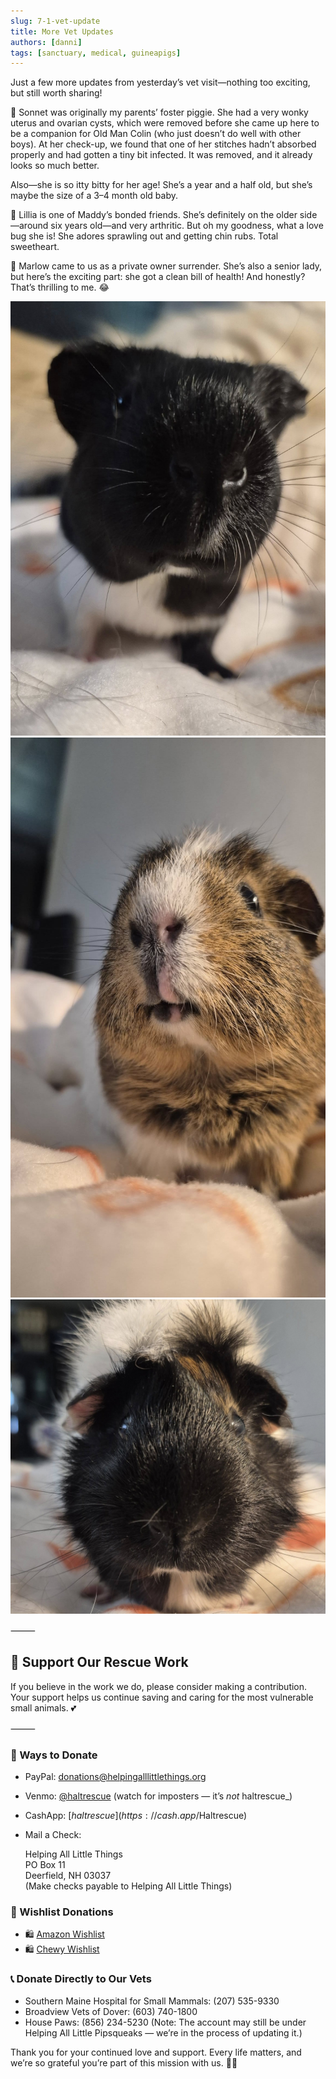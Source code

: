 ```yaml
---
slug: 7-1-vet-update
title: More Vet Updates
authors: [danni]
tags: [sanctuary, medical, guineapigs]
---
```


Just a few more updates from yesterday’s vet visit—nothing too exciting, but still worth sharing!

<!-- truncate -->


🐹 Sonnet was originally my parents’ foster piggie. She had a very wonky uterus and ovarian cysts, which were removed before she came up here to be a companion for Old Man Colin (who just doesn’t do well with other boys).
At her check-up, we found that one of her stitches hadn’t absorbed properly and had gotten a tiny bit infected. It was removed, and it already looks so much better.

Also—she is so itty bitty for her age! She’s a year and a half old, but she’s maybe the size of a 3–4 month old baby.

🐷 Lillia is one of Maddy’s bonded friends. She’s definitely on the older side—around six years old—and very arthritic. But oh my goodness, what a love bug she is! She adores sprawling out and getting chin rubs. Total sweetheart.

🐽 Marlow came to us as a private owner surrender. She’s also a senior lady, but here’s the exciting part: she got a clean bill of health! And honestly? That’s thrilling to me. 😂

![Sonnet](7-1.jpg)
![Lillia](7-1-2.jpg)
![Marlow](7-1-3.jpg)

⸻

## 🙏  Support Our Rescue Work

If you believe in the work we do, please consider making a contribution.
Your support helps us continue saving and caring for the most vulnerable small animals. 💕

⸻

### 💸  Ways to Donate
 - PayPal: donations@helpingalllittlethings.org
 - Venmo: [@haltrescue](https://account.venmo.com/u/haltrescue) (watch for imposters — it’s _not_ haltrescue_)
 - CashApp: [$haltrescue](https://cash.app/$Haltrescue)
 - Mail a Check:  
  
    Helping All Little Things    
    PO Box 11    
    Deerfield, NH 03037    
    (Make checks payable to Helping All Little Things)    


### 🛒 Wishlist Donations
 - 🛍️ [Amazon Wishlist](https://tinyurl.com/HALT-Amazon-Wishlist)
 - 🛍️ [Chewy Wishlist](https://tinyurl.com/HALT-Chewy-Wishlist)


### 📞 Donate Directly to Our Vets
 - Southern Maine Hospital for Small Mammals: (207) 535-9330
 - Broadview Vets of Dover: (603) 740-1800
 - House Paws: (856) 234-5230
(Note: The account may still be under Helping All Little Pipsqueaks — we’re in the process of updating it.)

Thank you for your continued love and support.
Every life matters, and we’re so grateful you’re part of this mission with us. 🐹💕
